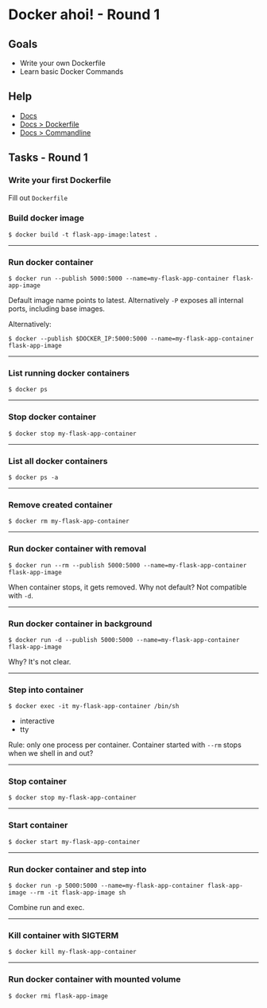 # Docker ahoi! - Round 1

## Goals

* Write your own Dockerfile
* Learn basic Docker Commands

## Help

* [Docs](https://docs.docker.com)
* [Docs > Dockerfile](https://docs.docker.com/engine/reference/builder/)
* [Docs > Commandline](https://docs.docker.com/engine/reference/commandline/cli)

## Tasks - Round 1

### Write your first Dockerfile

Fill out `Dockerfile`

### Build docker image

```shell
$ docker build -t flask-app-image:latest .
```

___

### Run docker container

```shell
$ docker run --publish 5000:5000 --name=my-flask-app-container flask-app-image
```

Default image name points to latest. Alternatively `-P` exposes all internal
ports, including base images.

Alternatively:

```shell
$ docker --publish $DOCKER_IP:5000:5000 --name=my-flask-app-container flask-app-image
```

___

### List running docker containers

```shell
$ docker ps
```

___

### Stop docker container

```shell
$ docker stop my-flask-app-container
```

___

### List all docker containers

```shell
$ docker ps -a
```

___

### Remove created container

```shell
$ docker rm my-flask-app-container
```

___

### Run docker container with removal

```shell
$ docker run --rm --publish 5000:5000 --name=my-flask-app-container flask-app-image
```

When container stops, it gets removed. Why not default? Not compatible with `-d`.

___

### Run docker container in background

```shell
$ docker run -d --publish 5000:5000 --name=my-flask-app-container flask-app-image
```

Why? It's not clear.

___

### Step into container

```shell
$ docker exec -it my-flask-app-container /bin/sh
```

* interactive
* tty

Rule: only one process per container. Container started with `--rm` stops when
we shell in and out?
___

### Stop container

```shell
$ docker stop my-flask-app-container
```
___

### Start container

```shell
$ docker start my-flask-app-container
```
___

### Run docker container and step into

```shell
$ docker run -p 5000:5000 --name=my-flask-app-container flask-app-image --rm -it flask-app-image sh
```

Combine run and exec.

___

### Kill container with SIGTERM

```shell
$ docker kill my-flask-app-container
```
___

### Run docker container with mounted volume

```shell
$ docker rmi flask-app-image
```
